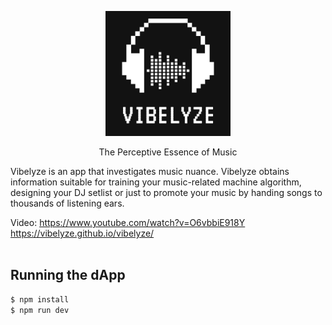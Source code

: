 <p align="center"><img src="assets/img/logo/Logo-12.png" width="200px"></p>
<p align="center">The Perceptive Essence of Music</p>

Vibelyze is an app that investigates music nuance. Vibelyze obtains information suitable for training your music-related machine algorithm, designing your DJ setlist or just to promote your music by handing songs to thousands of listening ears.

Video: <a target="_blank" href="https://www.youtube.com/watch?v=O6vbbiE918Y">https://www.youtube.com/watch?v=O6vbbiE918Y</a><br>
<a target="_blank" href="https://vibelyze.github.io/vibelyze/">https://vibelyze.github.io/vibelyze/</a><br><br>


## Running the dApp

```bash
$ npm install
$ npm run dev
```
